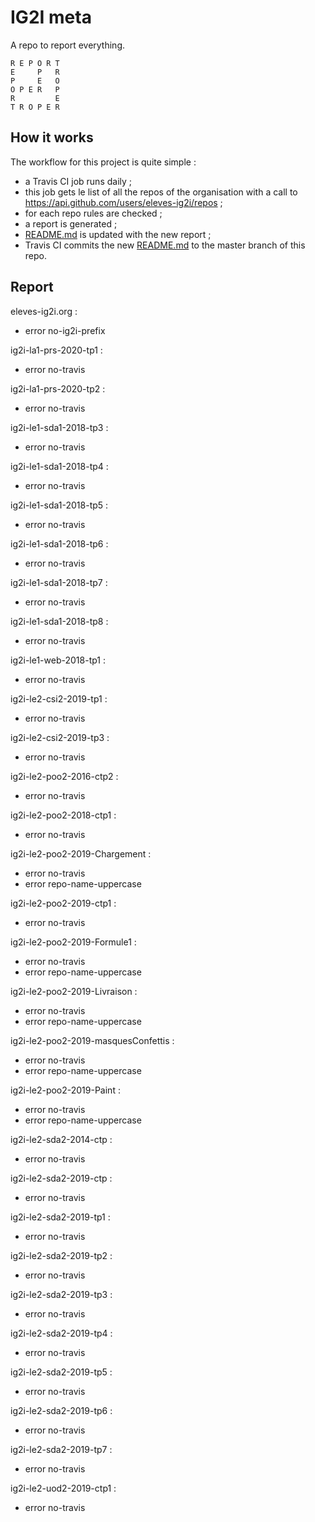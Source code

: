 # IG2I meta
A repo to report everything.
```
R E P O R T
E     P   R
P     E   O
O P E R   P
R         E
T R O P E R
```
## How it works
The workflow for this project is quite simple :
- a Travis CI job runs daily ;
- this job gets le list of all the repos of the organisation with a call to https://api.github.com/users/eleves-ig2i/repos ;
- for each repo rules are checked ;
- a report is generated ;
- [README.md](README.md) is updated with the new report ;
- Travis CI commits the new [README.md](README.md) to the master branch of this repo.
## Report

eleves-ig2i.org :
- error	no-ig2i-prefix

ig2i-la1-prs-2020-tp1 :
- error	no-travis

ig2i-la1-prs-2020-tp2 :
- error	no-travis

ig2i-le1-sda1-2018-tp3 :
- error	no-travis

ig2i-le1-sda1-2018-tp4 :
- error	no-travis

ig2i-le1-sda1-2018-tp5 :
- error	no-travis

ig2i-le1-sda1-2018-tp6 :
- error	no-travis

ig2i-le1-sda1-2018-tp7 :
- error	no-travis

ig2i-le1-sda1-2018-tp8 :
- error	no-travis

ig2i-le1-web-2018-tp1 :
- error	no-travis

ig2i-le2-csi2-2019-tp1 :
- error	no-travis

ig2i-le2-csi2-2019-tp3 :
- error	no-travis

ig2i-le2-poo2-2016-ctp2 :
- error	no-travis

ig2i-le2-poo2-2018-ctp1 :
- error	no-travis

ig2i-le2-poo2-2019-Chargement :
- error	no-travis
- error	repo-name-uppercase

ig2i-le2-poo2-2019-ctp1 :
- error	no-travis

ig2i-le2-poo2-2019-Formule1 :
- error	no-travis
- error	repo-name-uppercase

ig2i-le2-poo2-2019-Livraison :
- error	no-travis
- error	repo-name-uppercase

ig2i-le2-poo2-2019-masquesConfettis :
- error	no-travis
- error	repo-name-uppercase

ig2i-le2-poo2-2019-Paint :
- error	no-travis
- error	repo-name-uppercase

ig2i-le2-sda2-2014-ctp :
- error	no-travis

ig2i-le2-sda2-2019-ctp :
- error	no-travis

ig2i-le2-sda2-2019-tp1 :
- error	no-travis

ig2i-le2-sda2-2019-tp2 :
- error	no-travis

ig2i-le2-sda2-2019-tp3 :
- error	no-travis

ig2i-le2-sda2-2019-tp4 :
- error	no-travis

ig2i-le2-sda2-2019-tp5 :
- error	no-travis

ig2i-le2-sda2-2019-tp6 :
- error	no-travis

ig2i-le2-sda2-2019-tp7 :
- error	no-travis

ig2i-le2-uod2-2019-ctp1 :
- error	no-travis

